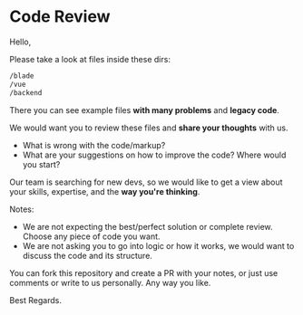 # Code Review

Hello,

Please take a look at files inside these dirs:  
```markdown
/blade
/vue
/backend
```

There you can see example files **with many problems** and **legacy code**.

We would want you to review these files and **share your thoughts** with us.

- What is wrong with the code/markup?
- What are your suggestions on how to improve the code? Where would you start?

Our team is searching for new devs, so we would like to get a view about your 
skills, expertise, and the **way you're thinking**.

Notes:
- We are not expecting the best/perfect solution or complete review. Choose any piece of code you want.
- We are not asking you to go into logic or how it works, we would want to discuss the code and its structure.

You can fork this repository and create a PR with your notes, or just use comments or write to us personally. Any way you like.

Best Regards.
